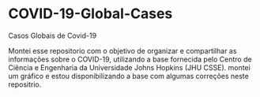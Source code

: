 # COVID-19-Global-Cases
Casos Globais de Covid-19

Montei esse repositorio com o objetivo de organizar e compartilhar as informações sobre o COVID-19, 
utilizando a base fornecida pelo Centro de Ciência e Engenharia da Universidade Johns Hopkins (JHU CSSE). montei um gráfico e
estou disponibilizando a base com algumas correções neste repositrio.


